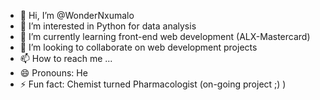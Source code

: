 - 👋 Hi, I’m @WonderNxumalo
- 👀 I’m interested in Python for data analysis
- 🌱 I’m currently learning front-end web development (ALX-Mastercard)
- 💞️ I’m looking to collaborate on web development projects
- 📫 How to reach me ...
- 😄 Pronouns: He
- ⚡ Fun fact: Chemist turned Pharmacologist (on-going project ;) )

<!---
WonderNxumalo/WonderNxumalo is a ✨ special ✨ repository because its `README.md` (this file) appears on your GitHub profile.
You can click the Preview link to take a look at your changes.
--->
